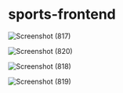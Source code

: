 # sports-frontend
![Screenshot (817)](https://user-images.githubusercontent.com/87015271/178095340-dceeb547-0b23-4f0e-9c6b-f6b6a7c70b70.png)

![Screenshot (820)](https://user-images.githubusercontent.com/87015271/178095417-6149a477-d445-430a-ab39-5b2fe9eb72db.png)

![Screenshot (818)](https://user-images.githubusercontent.com/87015271/178095420-79506b81-5e90-4228-a27a-94602715c540.png)

![Screenshot (819)](https://user-images.githubusercontent.com/87015271/178095424-a1605359-c20e-412a-b0e8-12e00619d12c.png)
